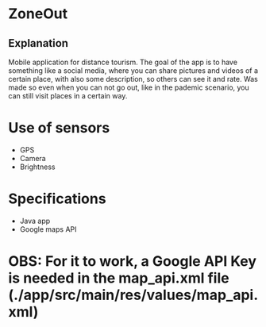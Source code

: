 # ZoneOut

## Explanation

Mobile application for distance tourism. The goal of the app is to have something like a social media, where you can share pictures and videos of a certain place, with also some description, so others can see it and rate. Was made so even when you can not go out, like in the pademic scenario, you can still visit places in a certain way.

# Use of sensors
- GPS
- Camera
- Brightness

# Specifications
- Java app
- Google maps API

# OBS: For it to work, a Google API Key is needed in the map_api.xml file (./app/src/main/res/values/map_api.xml)
